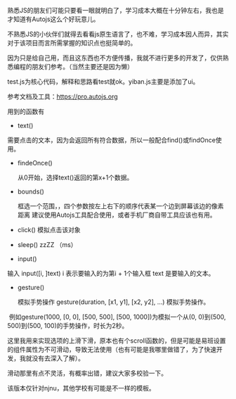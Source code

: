熟悉JS的朋友们可能只要看一眼就明白了，学习成本大概在十分钟左右，我也是才知道有Autojs这么个好玩意儿。

不熟悉JS的小伙伴们就得去看看js原生语言了，也不难，学习成本因人而异，其实对于该项目而言所需掌握的知识点也挺简单的。

因为只是给自己用，而且这东西也不方便传播，我就不进行更多的开发了，仅供熟悉编程的朋友们参考。（当然主要还是因为懒）

test.js为核心代码，解释和思路看test就ok。yiban.js主要是添加了ui。



参考文档及工具：https://pro.autojs.org

用到的函数有

- text() 

需要点击的文本，因为会返回所有符合数据，所以一般配合find()或findOnce使用。

- findeOnce() 

  从0开始，选择text()返回的第x+1个数据。

- bounds() 

  框选一个范围，，四个参数按左上右下的顺序代表某一个边到屏幕该边的像素距离 建议使用Autojs工具配合使用，或者手机厂商自带工具应该也有用。

- click()   模拟点击该对象

- sleep()    zzZZ （ms）

-  input() 

  输入 input([i, ]text) i 表示要输入的为第i + 1个输入框 text 是要输入的文本。

- gesture() 

  模拟手势操作 gesture(duration, [x1, y1], [x2, y2], ...) 模拟手势操作。

​      例如gesture(1000, [0, 0], [500, 500], [500, 1000])为模拟一个从(0, 0)到(500, 500)到(500, 100)的手势操作，时长为2秒。

​      这里我用来实现选项的上滑下滑，原本也有个scroll函数的，但是可能是易班设置的组件属性为不可滑动，导致无法使用（也有可能是我哪里做错了，为了快速开发，我就没有去深入了解）。

滑动那里有点不灵活，有概率出错，建议大家多校验一下。

该版本仅针对njnu，其他学校有可能是不一样的模板。